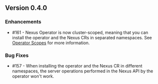 ## Version 0.4.0

### Enhancements

- #161 - Nexus Operator is now cluster-scoped, meaning that you can install the operator and the Nexus CRs in separated namespaces. See [Operator Scopes](https://sdk.operatorframework.io/docs/building-operators/golang/operator-scope/) for more information.

### Bug Fixes
- #157 - When installing the operator and the Nexus CR in different namespaces, the server operations performed in the Nexus API by the operator won't work.